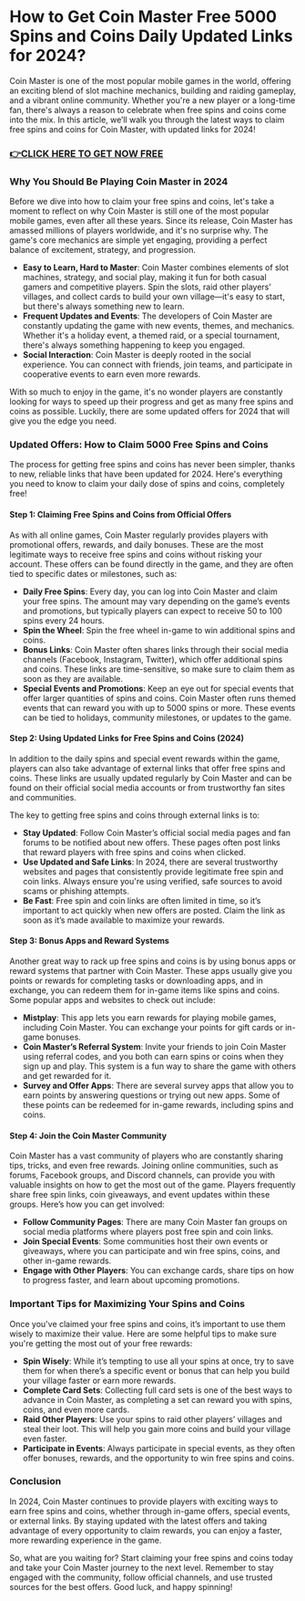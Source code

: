 # How to Get Coin Master Free 5000 Spins and Coins Daily Updated Links for 2024?

Coin Master is one of the most popular mobile games in the world, offering an exciting blend of slot machine mechanics, building and raiding gameplay, and a vibrant online community. Whether you're a new player or a long-time fan, there's always a reason to celebrate when free spins and coins come into the mix. In this article, we’ll walk you through the latest ways to claim free spins and coins for Coin Master, with updated links for 2024!

### [👉CLICK HERE TO GET NOW FREE](https://freeforyou.xyz/coin/master/)

### Why You Should Be Playing Coin Master in 2024

Before we dive into how to claim your free spins and coins, let's take a moment to reflect on why Coin Master is still one of the most popular mobile games, even after all these years. Since its release, Coin Master has amassed millions of players worldwide, and it's no surprise why. The game's core mechanics are simple yet engaging, providing a perfect balance of excitement, strategy, and progression.

- **Easy to Learn, Hard to Master**: Coin Master combines elements of slot machines, strategy, and social play, making it fun for both casual gamers and competitive players. Spin the slots, raid other players’ villages, and collect cards to build your own village—it's easy to start, but there's always something new to learn.
- **Frequent Updates and Events**: The developers of Coin Master are constantly updating the game with new events, themes, and mechanics. Whether it's a holiday event, a themed raid, or a special tournament, there's always something happening to keep you engaged.
- **Social Interaction**: Coin Master is deeply rooted in the social experience. You can connect with friends, join teams, and participate in cooperative events to earn even more rewards.

With so much to enjoy in the game, it's no wonder players are constantly looking for ways to speed up their progress and get as many free spins and coins as possible. Luckily, there are some updated offers for 2024 that will give you the edge you need.

### Updated Offers: How to Claim 5000 Free Spins and Coins

The process for getting free spins and coins has never been simpler, thanks to new, reliable links that have been updated for 2024. Here's everything you need to know to claim your daily dose of spins and coins, completely free!

#### Step 1: Claiming Free Spins and Coins from Official Offers

As with all online games, Coin Master regularly provides players with promotional offers, rewards, and daily bonuses. These are the most legitimate ways to receive free spins and coins without risking your account. These offers can be found directly in the game, and they are often tied to specific dates or milestones, such as:

- **Daily Free Spins**: Every day, you can log into Coin Master and claim your free spins. The amount may vary depending on the game’s events and promotions, but typically players can expect to receive 50 to 100 spins every 24 hours.
- **Spin the Wheel**: Spin the free wheel in-game to win additional spins and coins.
- **Bonus Links**: Coin Master often shares links through their social media channels (Facebook, Instagram, Twitter), which offer additional spins and coins. These links are time-sensitive, so make sure to claim them as soon as they are available.
- **Special Events and Promotions**: Keep an eye out for special events that offer larger quantities of spins and coins. Coin Master often runs themed events that can reward you with up to 5000 spins or more. These events can be tied to holidays, community milestones, or updates to the game.

#### Step 2: Using Updated Links for Free Spins and Coins (2024)

In addition to the daily spins and special event rewards within the game, players can also take advantage of external links that offer free spins and coins. These links are usually updated regularly by Coin Master and can be found on their official social media accounts or from trustworthy fan sites and communities. 

The key to getting free spins and coins through external links is to:

- **Stay Updated**: Follow Coin Master’s official social media pages and fan forums to be notified about new offers. These pages often post links that reward players with free spins and coins when clicked.
- **Use Updated and Safe Links**: In 2024, there are several trustworthy websites and pages that consistently provide legitimate free spin and coin links. Always ensure you're using verified, safe sources to avoid scams or phishing attempts.
- **Be Fast**: Free spin and coin links are often limited in time, so it’s important to act quickly when new offers are posted. Claim the link as soon as it’s made available to maximize your rewards.

#### Step 3: Bonus Apps and Reward Systems

Another great way to rack up free spins and coins is by using bonus apps or reward systems that partner with Coin Master. These apps usually give you points or rewards for completing tasks or downloading apps, and in exchange, you can redeem them for in-game items like spins and coins. Some popular apps and websites to check out include:

- **Mistplay**: This app lets you earn rewards for playing mobile games, including Coin Master. You can exchange your points for gift cards or in-game bonuses.
- **Coin Master’s Referral System**: Invite your friends to join Coin Master using referral codes, and you both can earn spins or coins when they sign up and play. This system is a fun way to share the game with others and get rewarded for it.
- **Survey and Offer Apps**: There are several survey apps that allow you to earn points by answering questions or trying out new apps. Some of these points can be redeemed for in-game rewards, including spins and coins.

#### Step 4: Join the Coin Master Community

Coin Master has a vast community of players who are constantly sharing tips, tricks, and even free rewards. Joining online communities, such as forums, Facebook groups, and Discord channels, can provide you with valuable insights on how to get the most out of the game. Players frequently share free spin links, coin giveaways, and event updates within these groups. Here’s how you can get involved:

- **Follow Community Pages**: There are many Coin Master fan groups on social media platforms where players post free spin and coin links.
- **Join Special Events**: Some communities host their own events or giveaways, where you can participate and win free spins, coins, and other in-game rewards.
- **Engage with Other Players**: You can exchange cards, share tips on how to progress faster, and learn about upcoming promotions.

### Important Tips for Maximizing Your Spins and Coins

Once you've claimed your free spins and coins, it’s important to use them wisely to maximize their value. Here are some helpful tips to make sure you're getting the most out of your free rewards:

- **Spin Wisely**: While it’s tempting to use all your spins at once, try to save them for when there’s a specific event or bonus that can help you build your village faster or earn more rewards.
- **Complete Card Sets**: Collecting full card sets is one of the best ways to advance in Coin Master, as completing a set can reward you with spins, coins, and even more cards.
- **Raid Other Players**: Use your spins to raid other players’ villages and steal their loot. This will help you gain more coins and build your village even faster.
- **Participate in Events**: Always participate in special events, as they often offer bonuses, rewards, and the opportunity to win free spins and coins.

### Conclusion

In 2024, Coin Master continues to provide players with exciting ways to earn free spins and coins, whether through in-game offers, special events, or external links. By staying updated with the latest offers and taking advantage of every opportunity to claim rewards, you can enjoy a faster, more rewarding experience in the game.

So, what are you waiting for? Start claiming your free spins and coins today and take your Coin Master journey to the next level. Remember to stay engaged with the community, follow official channels, and use trusted sources for the best offers. Good luck, and happy spinning!
